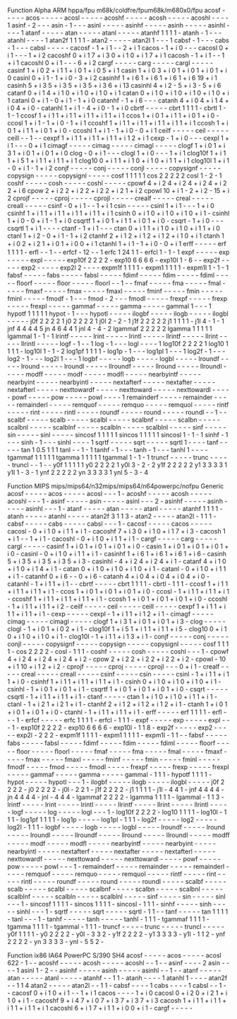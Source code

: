 Function Alpha ARM hppa/fpu m68k/coldfre/fpum68k/m680x0/fpu
acosf - - - - -
acos - - - - -
acosl - - - - -
acoshf - - - - -
acosh - - - - -
acoshl - - - - 1
asinf - 2 - - -
asin - 1 - - -
asinl - - - - -
asinhf - - - - -
asinh - - - - -
asinhl - - - - 1
atanf - - - - -
atan - - - - -
atanl - - - - -
atanhf 1 1 1 1 -
atanh - 1 - - -
atanhl - - - - 1
atan2f 1 1 1 1 -
atan2 - - - - -
atan2l 1 - - - 1
cabsf - 1 - - -
cabs - 1 - - -
cabsl - - - - -
cacosf - 1 + i 1 - - 2 + i 1
cacos - 1 + i 0 - - -
cacosl 0 + i 1 - - - 1 + i 2
cacoshf 0 + i 1 7 + i 3 0 + i 1 0 + i 1 7 + i 1
cacosh - 1 + i 1 - - 1 + i 1
cacoshl 0 + i 1 - - - 6 + i 2
cargf - - - - -
carg - - - - -
cargl - - - - -
casinf 1 + i 0 2 + i 1 1 + i 0 1 + i 0 5 + i 1
casin 1 + i 0 3 + i 0 1 + i 0 1 + i 0 1 + i 0
casinl 0 + i 1 - 1 + i 0 - 3 + i 2
casinhf 1 + i 6 1 + i 6 1 + i 6 1 + i 6 19 + i 1
casinh 5 + i 3 5 + i 3 5 + i 3 5 + i 3 6 + i 13
casinhl 4 + i 2 - 5 + i 3 - 5 + i 6
catanf 0 + i 1 4 + i 1 0 + i 1 0 + i 1 0 + i 1
catan 0 + i 1 0 + i 1 0 + i 1 0 + i 1 0 + i 1
catanl 0 + i 1 - 0 + i 1 - 1 + i 0
catanhf - 1 + i 6 - - -
catanh 4 + i 0 4 + i 1 4 + i 0 4 + i 0 -
catanhl 1 + i 1 - 4 + i 0 - 1 + i 0
cbrtf - - - - -
cbrt 1 1 1 1 -
cbrtl 1 - 1 - 1
ccosf 1 + i 1 1 + i 1 1 + i 1 1 + i 1 1 + i 1
ccos 1 + i 0 1 + i 1 1 + i 0 1 + i 0 -
ccosl 1 + i 1 - 1 + i 0 - 1 + i 1
ccoshf 1 + i 1 1 + i 1 1 + i 1 1 + i 1 1 + i 1
ccosh 1 + i 0 1 + i 1 1 + i 0 1 + i 0 -
ccoshl 1 + i 1 - 1 + i 0 - 0 + i 1
ceilf - - - - -
ceil - - - - -
ceill - - 1 - -
cexpf 1 + i 1 1 + i 1 1 + i 1 1 + i 1 2 + i 1
cexp - 1 + i 0 - - -
cexpl 1 + i 1 - - - 0 + i 1
cimagf - - - - -
cimag - - - - -
cimagl - - - - -
clogf 1 + i 0 1 + i 3 1 + i 0 1 + i 0 1 + i 0
clog - 0 + i 1 - - -
clogl 1 + i 0 - - - 1 + i 1
clog10f 1 + i 1 1 + i 5 1 + i 1 1 + i 1 1 + i 1
clog10 0 + i 1 1 + i 1 0 + i 1 0 + i 1 1 + i 1
clog10l 1 + i 1 - 0 + i 1 - 1 + i 2
conjf - - - - -
conj - - - - -
conjl - - - - -
copysignf - - - - -
copysign - - - - -
copysignl - - - - -
cosf 1 1 1 1 1
cos 2 2 2 2 2
cosl 1 - 2 - 1
coshf - - - - -
cosh - - - - -
coshl - - - - -
cpowf 4 + i 2 4 + i 2 4 + i 2 4 + i 2 2 + i 6
cpow 2 + i 2 2 + i 2 2 + i 2 2 + i 2 1 + i 2
cpowl 10 + i 1 - 2 + i 2 - 15 + i 2
cprojf - - - - -
cproj - - - - -
cprojl - - - - -
crealf - - - - -
creal - - - - -
creall - - - - -
csinf - 0 + i 1 - - 1 + i 1
csin - - - - -
csinl 1 + i 1 - - - 1 + i 0
csinhf 1 + i 1 1 + i 1 1 + i 1 1 + i 1 1 + i 1
csinh 0 + i 1 0 + i 1 0 + i 1 0 + i 1 -
csinhl 1 + i 0 - 0 + i 1 - 1 + i 0
csqrtf 1 + i 0 1 + i 1 1 + i 0 1 + i 0 -
csqrt - 1 + i 0 - - -
csqrtl 1 + i 1 - - - -
ctanf - 1 + i 1 - - -
ctan 0 + i 1 1 + i 1 0 + i 1 0 + i 1 1 + i 0
ctanl 1 + i 2 - 0 + i 1 - 1 + i 2
ctanhf 2 + i 1 2 + i 1 2 + i 1 2 + i 1 0 + i 1
ctanh 1 + i 0 2 + i 2 1 + i 0 1 + i 0 0 + i 1
ctanhl 1 + i 1 - 1 + i 0 - 0 + i 1
erﬀ - - - - -
erf 1 1 1 1 -
erﬂ - - 1 - -
erfcf - 12 - - 1
erfc 1 24 1 1 -
erfcl 1 - 1 - 1
expf - - - - -
exp - - - - -
expl - - - - -
exp10f 2 2 2 2 -
exp10 6 6 6 6 -
exp10l 1 - 6 - -
exp2f - - - - -
exp2 - - - - -
exp2l 2 - - - -
expm1f 1 1 1 1 -
expm1 1 1 1 1 -
expm1l 1 - 1 - 1
fabsf - - - - -
fabs - - - - -
fabsl - - - - -
fdimf - - - - -
fdim - - - - -
fdiml - - - - -
ﬂoorf - - - - -
ﬂoor - - - - -
ﬂoorl - - 1 - -
fmaf - - - - -
fma - - - - -
fmal - - - - -
fmaxf - - - - -
fmax - - - - -
fmaxl - - - - -
fminf - - - - -
fmin - - - - -
fminl - - - - -
fmodf - 1 - - -
fmod - 2 - - -
fmodl - - - - -
frexpf - - - - -
frexp - - - - -
frexpl - - - - -
gammaf - - - - -
gamma - - - - -
gammal 1 - - - 1
hypotf 1 1 1 1 1
hypot - 1 - - -
hypotl - - - - -
ilogbf - - - - -
ilogb - - - - -
ilogbl - - - - -
j0f 2 2 2 2 1
j0 2 2 2 2 1
j0l 2 - 2 - 1
j1f 2 2 2 2 2
j1 1 1 1 1 -
j1l 4 - 1 - 1
jnf 4 4 4 4 5
jn 4 6 4 4 1
jnl 4 - 4 - 2
lgammaf 2 2 2 2 2
lgamma 1 1 1 1 1
lgammal 1 - 1 - 1
lrintf - - - - -
lrint - - - - -
lrintl - - - - -
llrintf - - - - -
llrint - - - - -
llrintl - - - - -
logf - 1 - - 1
log - 1 - - -
logl - - - - 1
log10f 2 2 2 2 1
log10 1 1 1 1 -
log10l 1 - 1 - 2
log1pf 1 1 1 1 -
log1p - 1 - - -
log1pl 1 - - - 1
log2f - 1 - - -
log2 - 1 - - -
log2l 1 - - - 1
logbf - - - - -
logb - - - - -
logbl - - - - -
lroundf - - - - -
lround - - - - -
lroundl - - - - -
llroundf - - - - -
llround - - - - -
llroundl - - - - -
modﬀ - - - - -
modf - - - - -
modﬂ - - - - -
nearbyintf - - - - -
nearbyint - - - - -
nearbyintl - - - - -
nextafterf - - - - -
nextafter - - - - -
nextafterl - - - - -
nexttowardf - - - - -
nexttoward - - - - -
nexttowardl - - - - -
powf - - - - -
pow - - - - -
powl - - - - 1
remainderf - - - - -
remainder - - - - -
remainderl - - - - -
remquof - - - - -
remquo - - - - -
remquol - - - - -
rintf - - - - -
rint - - - - -
rintl - - - - -
roundf - - - - -
round - - - - -
roundl - - 1 - -
scalbf - - - - -
scalb - - - - -
scalbl - - - - -
scalbnf - - - - -
scalbn - - - - -
scalbnl - - - - -
scalblnf - - - - -
scalbln - - - - -
scalblnl - - - - -
sinf - - - - -
sin - - - - -
sinl - - - - -
sincosf 1 1 1 1 1
sincos 1 1 1 1 1
sincosl 1 - 1 - 1
sinhf - 1 - - -
sinh - 1 - - -
sinhl - - - - 1
sqrtf - - - - -
sqrt - - - - -
sqrtl 1 - - - -
tanf - - - - -
tan 1 0.5 1 1 1
tanl - - 1 - 1
tanhf - 1 - - -
tanh - 1 - - -
tanhl 1 - - - -
tgammaf 1 1 1 1 1
tgamma 1 1 1 1 1
tgammal 1 - 1 - 1
truncf - - - - -
trunc - - - - -
truncl - - 1 - -
y0f 1 1 1 1 1
y0 2 2 2 2 1
y0l 3 - 2 - 2
y1f 2 2 2 2 2
y1 3 3 3 3 1
y1l 1 - 3 - 1
ynf 2 2 2 2 2
yn 3 3 3 3 1
ynl 5 - 3 - 4



Function MIPS mips/mips64/n32mips/mips64/n64powerpc/nofpu Generic
acosf - - - - -
acos - - - - -
acosl - - - 1 -
acoshf - - - - -
acosh - - - - -
acoshl - - - 1 -
asinf - - - - -
asin - - - - -
asinl - - - 2 -
asinhf - - - - -
asinh - - - - -
asinhl - - - 1 -
atanf - - - - -
atan - - - - -
atanl - - - - -
atanhf 1 1 1 1 -
atanh - - - - -
atanhl - - - - -
atan2f 3 1 1 3 -
atan2 - - - - -
atan2l - 1 1 1 -
cabsf - - - - -
cabs - - - - -
cabsl - - - 1 -
cacosf - - - - -
cacos - - - - -
cacosl - 0 + i 1 0 + i 1 1 + i 1 -
cacoshf 7 + i 3 0 + i 1 0 + i 1 7 + i 3 -
cacosh 1 + i 1 - - 1 + i 1 -
cacoshl - 0 + i 1 0 + i 1 1 + i 1 -
cargf - - - - -
carg - - - - -
cargl - - - - -
casinf 1 + i 0 1 + i 0 1 + i 0 1 + i 0 -
casin 1 + i 0 1 + i 0 1 + i 0 1 + i 0 -
casinl - 0 + i 1 0 + i 1 1 + i 1 -
casinhf 1 + i 6 1 + i 6 1 + i 6 1 + i 6 -
casinh 5 + i 3 5 + i 3 5 + i 3 5 + i 3 -
casinhl - 4 + i 2 4 + i 2 4 + i 1 -
catanf 4 + i 1 0 + i 1 0 + i 1 4 + i 1 -
catan 0 + i 1 0 + i 1 0 + i 1 0 + i 1 -
catanl - 0 + i 1 0 + i 1 1 + i 1 -
catanhf 0 + i 6 - - 0 + i 6 -
catanh 4 + i 0 4 + i 0 4 + i 0 4 + i 0 -
catanhl - 1 + i 1 1 + i 1 - -
cbrtf - - - - -
cbrt 1 1 1 1 -
cbrtl - 1 1 1 -
ccosf 1 + i 1 1 + i 1 1 + i 1 1 + i 1 -
ccos 1 + i 0 1 + i 0 1 + i 0 1 + i 0 -
ccosl - 1 + i 1 1 + i 1 1 + i 1 -
ccoshf 1 + i 1 1 + i 1 1 + i 1 1 + i 1 -
ccosh 1 + i 0 1 + i 0 1 + i 0 1 + i 0 -
ccoshl - 1 + i 1 1 + i 1 1 + i 2 -
ceilf - - - - -
ceil - - - - -
ceill - - - - -
cexpf 1 + i 1 1 + i 1 1 + i 1 1 + i 1 -
cexp - - - - -
cexpl - 1 + i 1 1 + i 1 2 + i 1 -
cimagf - - - - -
cimag - - - - -
cimagl - - - - -
clogf 1 + i 3 1 + i 0 1 + i 0 1 + i 3 -
clog - - - - -
clogl - 1 + i 0 1 + i 0 2 + i 1 -
clog10f 1 + i 5 1 + i 1 1 + i 1 1 + i 5 -
clog10 0 + i 1 0 + i 1 0 + i 1 0 + i 1 -
clog10l - 1 + i 1 1 + i 1 3 + i 1 -
conjf - - - - -
conj - - - - -
conjl - - - - -
copysignf - - - - -
copysign - - - - -
copysignl - - - - -
cosf 1 1 1 1 -
cos 2 2 2 2 -
cosl - 1 1 1 -
coshf - - - - -
cosh - - - - -
coshl - - - 1 -
cpowf 4 + i 2 4 + i 2 4 + i 2 4 + i 2 -
cpow 2 + i 2 2 + i 2 2 + i 2 2 + i 2 -
cpowl - 10 + i 1 10 + i 1 2 + i 2 -
cprojf - - - - -
cproj - - - - -
cprojl - - - 0 + i 1 -
crealf - - - - -
creal - - - - -
creall - - - - -
csinf - - - - -
csin - - - - -
csinl - 1 + i 1 1 + i 1 1 + i 0 -
csinhf 1 + i 1 1 + i 1 1 + i 1 1 + i 1 -
csinh 0 + i 1 0 + i 1 0 + i 1 0 + i 1 -
csinhl - 1 + i 0 1 + i 0 1 + i 1 -
csqrtf 1 + i 0 1 + i 0 1 + i 0 1 + i 0 -
csqrt - - - - -
csqrtl - 1 + i 1 1 + i 1 1 + i 1 -
ctanf - - - - -
ctan 1 + i 1 0 + i 1 0 + i 1 1 + i 1 -
ctanl - 1 + i 2 1 + i 2 1 + i 1 -
ctanhf 2 + i 1 2 + i 1 2 + i 1 2 + i 1 -
ctanh 1 + i 0 1 + i 0 1 + i 0 1 + i 0 -
ctanhl - 1 + i 1 1 + i 1 1 + i 1 -
erﬀ - - - - -
erf 1 1 1 1 -
erﬂ - - - 1 -
erfcf - - - - -
erfc 1 1 1 1 -
erfcl - 1 1 1 -
expf - - - - -
exp - - - - -
expl - - - 1 -
exp10f 2 2 2 2 -
exp10 6 6 6 6 -
exp10l - 1 1 8 -
exp2f - - - - -
exp2 - - - - -
exp2l - 2 2 2 -
expm1f 1 1 1 1 -
expm1 1 1 1 1 -
expm1l - 1 1 - -
fabsf - - - - -
fabs - - - - -
fabsl - - - - -
fdimf - - - - -
fdim - - - - -
fdiml - - - - -
ﬂoorf - - - - -
ﬂoor - - - - -
ﬂoorl - - - - -
fmaf - - - - -
fma - - - - -
fmal - - - - -
fmaxf - - - - -
fmax - - - - -
fmaxl - - - - -
fminf - - - - -
fmin - - - - -
fminl - - - - -
fmodf - - - - -
fmod - - - - -
fmodl - - - - -
frexpf - - - - -
frexp - - - - -
frexpl - - - - -
gammaf - - - - -
gamma - - - - -
gammal - 1 1 1 -
hypotf 1 1 1 1 -
hypot - - - - -
hypotl - - - 1 -
ilogbf - - - - -
ilogb - - - - -
ilogbl - - - - -
j0f 2 2 2 2 -
j0 2 2 2 2 -
j0l - 2 2 1 -
j1f 2 2 2 2 -
j1 1 1 1 1 -
j1l - 4 4 1 -
jnf 4 4 4 4 -
jn 4 4 4 4 -
jnl - 4 4 4 -
lgammaf 2 2 2 2 -
lgamma 1 1 1 1 -
lgammal - 1 1 3 -
lrintf - - - - -
lrint - - - - -
lrintl - - - - -
llrintf - - - - -
llrint - - - - -
llrintl - - - - -
logf - - - - -
log - - - - -
logl - - - 1 -
log10f 2 2 2 2 -
log10 1 1 1 1 -
log10l - 1 1 1 -
log1pf 1 1 1 1 -
log1p - - - - -
log1pl - 1 1 1 -
log2f - - - - -
log2 - - - - -
log2l - 1 1 1 -
logbf - - - - -
logb - - - - -
logbl - - - - -
lroundf - - - - -
lround - - - - -
lroundl - - - - -
llroundf - - - - -
llround - - - - -
llroundl - - - - -
modﬀ - - - - -
modf - - - - -
modﬂ - - - - -
nearbyintf - - - - -
nearbyint - - - - -
nearbyintl - - - - -
nextafterf - - - - -
nextafter - - - - -
nextafterl - - - - -
nexttowardf - - - - -
nexttoward - - - - -
nexttowardl - - - - -
powf - - - - -
pow - - - - -
powl - - - 1 -
remainderf - - - - -
remainder - - - - -
remainderl - - - - -
remquof - - - - -
remquo - - - - -
remquol - - - - -
rintf - - - - -
rint - - - - -
rintl - - - - -
roundf - - - - -
round - - - - -
roundl - - - - -
scalbf - - - - -
scalb - - - - -
scalbl - - - - -
scalbnf - - - - -
scalbn - - - - -
scalbnl - - - - -
scalblnf - - - - -
scalbln - - - - -
scalblnl - - - - -
sinf - - - - -
sin - - - - -
sinl - - - 1 -
sincosf 1 1 1 1 -
sincos 1 1 1 1 -
sincosl - 1 1 1 -
sinhf - - - - -
sinh - - - - -
sinhl - - - 1 -
sqrtf - - - - -
sqrt - - - - -
sqrtl - 1 1 - -
tanf - - - - -
tan 1 1 1 1 -
tanl - - - 1 -
tanhf - - - - -
tanh - - - - -
tanhl - 1 1 1 -
tgammaf 1 1 1 1 -
tgamma 1 1 1 1 -
tgammal - 1 1 1 -
truncf - - - - -
trunc - - - - -
truncl - - - - -
y0f 1 1 1 1 -
y0 2 2 2 2 -
y0l - 3 3 2 -
y1f 2 2 2 2 -
y1 3 3 3 3 -
y1l - 1 1 2 -
ynf 2 2 2 2 -
yn 3 3 3 3 -
ynl - 5 5 2 -



Function ix86 IA64 PowerPC S/390 SH4
acosf - - - - -
acos - - - - -
acosl 622 - 1 - -
acoshf - - - - -
acosh - - - - -
acoshl - - 1 - -
asinf - - - - 2
asin - - - - 1
asinl 1 - 2 - -
asinhf - - - - -
asinh - - - - -
asinhl - - 1 - -
atanf - - - - -
atan - - - - -
atanl - - - - -
atanhf - - 1 1 -
atanh - - - - 1
atanhl 1 - - - -
atan2f - - 1 1 4
atan2 - - - - -
atan2l - - 1 1 -
cabsf - - - - 1
cabs - - - - 1
cabsl - - 1 - -
cacosf 0 + i 1 0 + i 1 - - 1 + i 1
cacos - - - - 1 + i 0
cacosl 0 + i 2 0 + i 2 1 + i 1 0 + i 1 -
cacoshf 9 + i 4 7 + i 0 7 + i 3 7 + i 3 7 + i 3
cacosh 1 + i 1 1 + i 1 1 + i 1 1 + i 1 1 + i 1
cacoshl 6 + i 1 7 + i 1 1 + i 0 0 + i 1 -
cargf - - - - -


















